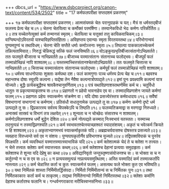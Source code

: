 +++
dbcs_url = "https://www.dsbcproject.org/canon-text/content/534/2502"
title = "17 कर्मफलपरीक्षा सप्तदशमं प्रकरणम्"

+++
१७
कर्मफलपरीक्षा सप्तदशमं प्रकरणम्।
आत्मसंयमकं चेतः परानुग्राहकं च यत्। 
मैत्रं स धर्मस्तद्बीजं फलस्य प्रेत्य चेह च॥१॥
चेतना चेतयित्वा च कर्मोक्तं परमर्षिणा। 
तस्यानेकविधो भेदः कर्मणः परिकीर्तितः॥२॥
तत्र यच्चेतनेत्युक्तं कर्म तन्मानसं स्मृतम्। 
चेतयित्वा च यत्तूक्तं तत्तु कायिकवाचिकम्॥३॥
वाग्विष्पन्दोऽविरतयो याश्चाविज्ञप्तिसंज्ञिताः। 
अविज्ञप्तय एवान्याः स्मृता विरतयस्तथा॥४॥
परिभोगान्वयं पुण्यमपुण्यं च तथाविधम्। 
चेतना चेति सप्तैते धर्माः कर्माञ्जनाः स्मृताः॥५॥
तिष्ठत्या पाककालाच्चेत्कर्म तन्नित्यतामियात्। 
निरुद्धं चेन्निरूद्धं सत्किं फलं जनयिष्यति॥६॥
योऽङ्कुरप्रभृतिर्बीजात्संतानोऽभिप्रवर्तते। 
ततः फलमृते बीजात्स च नाभिप्रवर्तते॥७॥
बीजाच्च यस्मात्संतानः संतानाच्च फलोद्भवः। 
बीजपूर्वं फलं तस्मान्नोच्छिन्नं नापि शाश्वतम्॥८॥
यस्तस्माच्चित्तसंतानश्चेतसोऽभिप्रवर्तते। 
ततः फलमृते चित्तात्स च नाभिप्रवर्तते॥९॥
चित्ताच्च यस्मात्संतानः संतानाच्च फलोद्भवः। 
कर्मपूर्वं फलं तस्मान्नोच्छिन्नं नापि शाश्वतम्॥१०॥
धर्मस्य साधनोपायाः शुक्लाः कर्मपथा दश। 
फलं कामगुणाः पञ्च धर्मस्य प्रेत्य चेह च॥११॥
बहवश्च महान्तश्च दोषाः स्युरपि कल्पना। 
यद्येषा तेन नैवैषा कल्पनात्रोपपद्यते॥१२॥
इमां पुनः प्रवक्ष्यामि कल्पनां यात्र योज्यते। 
बुद्धैः प्रत्येकबुद्धैश्च श्रावकैश्चानुवर्णिताम्॥१३॥
पत्रं यथाविप्रणाशस्तथर्णमिव कर्म च। 
चतुर्विधो धातुतः स प्रकृत्याव्याकृतश्च सः॥१४॥
प्रहाणतो न प्रहेयो भावनाहेय एव वा। 
तस्मादविप्रणाशेन जायते कर्मणां फलम्॥१५॥
प्रहाणतः प्रहेयः स्यात्कर्मणः संक्रमेण वा। 
यदि दोषाः प्रसज्येरंस्तत्र कर्मवधादयः॥१६॥
सर्वेषां विषभागानां सभागानां च कर्मणाम्। 
प्रतिसंधौ सधातूनामेक उत्पद्यते तु सः॥१७॥
कर्मणः कर्मणो दृष्टे धर्म उत्पद्यते तु सः। 
द्विप्रकारस्य सर्वस्य विपक्केऽपि च तिष्ठति॥१८॥
फलव्यतिक्रमाद्वा स मरणाद्वा निरुध्यते। 
अनास्रवं सास्रवं च विभागं तत्र लक्षयेत्॥१९॥
शून्यता च न चोच्छेदः संसारश्च न शाश्वतम्। 
कर्मणोऽविप्रणाशश्च धर्मो बुद्धेन देशितः॥२०॥
कर्म नोत्पद्यते कस्मात् निःस्वभावं यतस्ततः। 
यस्माच्च तदनुत्पन्नं न तस्माद्विप्रणश्यति॥२१॥
कर्म स्वभावतश्चेत्स्याच्छाश्वतं स्यादसंशयम्। 
अकृतं च भवेत्कर्म क्रियते न हि शाश्वतम्॥२२॥
अकृताभ्यागमभयं स्यात्कर्माकृतकं यदि। 
अब्रह्मचर्यवासश्च दोषस्तत्र प्रसज्यते॥२३॥
व्यवहारा विरुध्यन्ते सर्व एव न संशयः। 
पुण्यपापकृतोर्नैव प्रविभागश्च युज्यते॥२४॥
तद्विपक्वविपाकं च पुनरेव विपक्ष्यति। 
कर्म व्यवस्थितं यस्मात्तस्मात्स्वाभाविकं यदि॥२५॥
कर्म क्लेशात्मकं चेदं ते च क्लेशा न तत्त्वतः।
न चेत्ते तत्त्वतः क्लेशाः कर्म स्यात्तत्त्वतः कथम्॥२६॥
कर्म क्लेशाश्च देहानां प्रत्ययाः समुदाहृताः। 
कर्म क्लेशाश्च ते शून्या यदि देहेषु का कथा॥२७॥
अविद्यानिवृतो जन्तुस्तृष्णासंयोजनश्च सः। 
स भोक्ता स च न कर्तुरन्यो न च स एव सः॥२८॥
न प्रत्ययसमुत्पन्नं नाप्रत्ययसमुत्थितम्। 
अस्ति यस्मादिदं कर्म तस्मात्कर्तापि नास्त्यतः॥२९॥
कर्म चेन्नास्ति कर्ता च कुतः स्यात्कर्मजं फलम्। 
असत्यथ फले भोक्ता कुत एव भविष्यति॥३०॥
यथा निर्मितकं शास्ता निर्मिमीतर्द्धिसंपदा। 
निर्मितो निर्मिमीतान्यं स च निर्मितकः पुनः॥३१॥
तथा निर्मितकाकारः कर्ता कर्म च तत्कृतम्। 
तद्यथा निर्मितेनान्यो निर्मितो निर्मितस्तथा॥३२॥
क्लेशाः कर्माणि देहाश्च कर्तारश्च फलानि च। 
गन्धर्वनगराकारा मरीचिस्वप्नसंनिभाः॥३३॥
